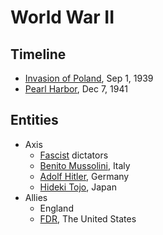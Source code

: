 # World War II
## Timeline
- [Invasion of Poland](invasion_poland.md), Sep 1, 1939
- [Pearl Harbor](pearl_harbor.md), Dec 7, 1941

## Entities
- Axis
    - [Fascist](../policies/fascism.md) dictators 
    - [Benito Mussolini](../people/mussolini_benito.md), Italy
    - [Adolf Hitler](../people/hitler_adolf.md), Germany
    - [Hideki Tojo](../people/tojo_hideki.md), Japan
- Allies
    - England
    - [FDR](../people/roosevelt_franklin.md), The United States
